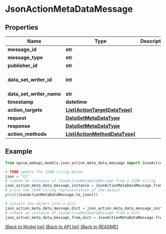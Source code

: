 # JsonActionMetaDataMessage


## Properties

Name | Type | Description | Notes
------------ | ------------- | ------------- | -------------
**message_id** | **str** |  | [optional] 
**message_type** | **str** |  | [optional] 
**publisher_id** | **str** |  | [optional] 
**data_set_writer_id** | **int** |  | [optional] [default to 0]
**data_set_writer_name** | **str** |  | [optional] 
**timestamp** | **datetime** |  | [optional] 
**action_targets** | [**List[ActionTargetDataType]**](ActionTargetDataType.md) |  | [optional] 
**request** | [**DataSetMetaDataType**](DataSetMetaDataType.md) |  | [optional] 
**response** | [**DataSetMetaDataType**](DataSetMetaDataType.md) |  | [optional] 
**action_methods** | [**List[ActionMethodDataType]**](ActionMethodDataType.md) |  | [optional] 

## Example

```python
from opcua_webapi.models.json_action_meta_data_message import JsonActionMetaDataMessage

# TODO update the JSON string below
json = "{}"
# create an instance of JsonActionMetaDataMessage from a JSON string
json_action_meta_data_message_instance = JsonActionMetaDataMessage.from_json(json)
# print the JSON string representation of the object
print(JsonActionMetaDataMessage.to_json())

# convert the object into a dict
json_action_meta_data_message_dict = json_action_meta_data_message_instance.to_dict()
# create an instance of JsonActionMetaDataMessage from a dict
json_action_meta_data_message_from_dict = JsonActionMetaDataMessage.from_dict(json_action_meta_data_message_dict)
```
[[Back to Model list]](../README.md#documentation-for-models) [[Back to API list]](../README.md#documentation-for-api-endpoints) [[Back to README]](../README.md)


